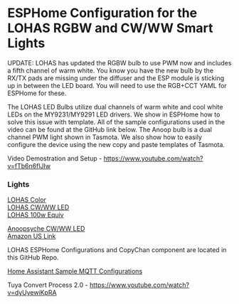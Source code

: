 # ESPHome Configuration for the LOHAS RGBW and CW/WW Smart Lights

UPDATE: LOHAS has updated the RGBW bulb to use PWM now and includes a fifth channel of warm white.  You know you have the new bulb by the RX/TX pads are missing under the diffuser and the ESP module is sticking up in between the LED board.  You will need to use the RGB+CCT YAML for ESPHome for these.  

The LOHAS LED Bulbs utilize dual channels of warm white and cool white LEDs on the MY9231/MY9291 LED drivers.  We show in ESPHome how to solve this issue with template.  All of the sample configurations used in the video can be found at the GitHub link below.  The Anoop bulb is a dual channel PWM light shown in Tasmota.  We also show how to easily configure the device using the new copy and paste templates of Tasmota.

Video Demostration and Setup - https://www.youtube.com/watch?v=fTb6n6flJIw

### Lights
[LOHAS Color](https://amzn.to/2M9Dzqh)  
[LOHAS CW/WW LED](https://amzn.to/2U8L1Vm)   
[LOHAS 100w Equiv](https://amzn.to/2OhNNaJ) 

[Anoopsyche CW/WW LED](https://amzn.to/2VLE790)  
[Amazon US Link](https://amzn.to/2DDNYI4)

LOHAS ESPHome Configurations and CopyChan component are located in this GitHub Repo.

[Home Assistant Sample MQTT Configurations](https://github.com/digiblur/Sonoff-Tasmota/wiki/Smart-Bulbs)

Tuya Convert Process 2.0 - https://www.youtube.com/watch?v=dyUyewiKpRA

